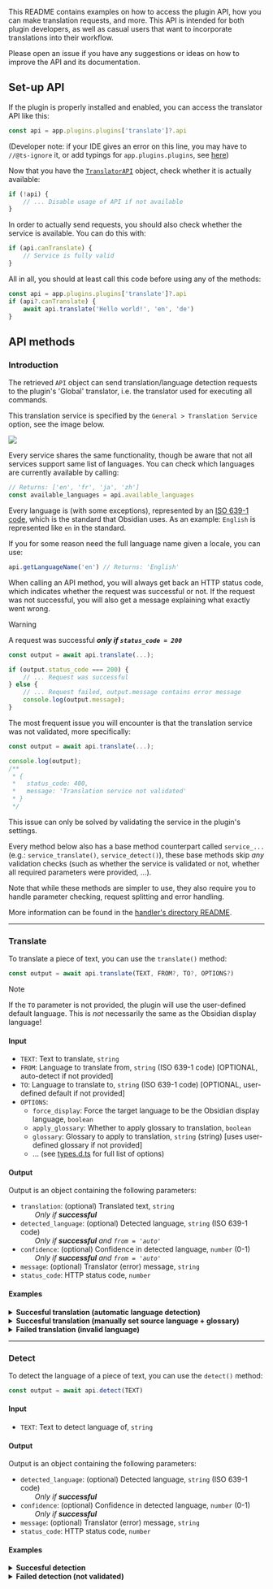 This README contains examples on how to access the plugin API, how you can make
translation requests, and more. This API is intended for both plugin developers,
as well as casual users that want to incorporate translations into their workflow.

Please open an issue if you have any suggestions or ideas on how to improve the API and its documentation.


## Set-up API
If the plugin is properly installed and enabled, you can access the translator API like this:
```ts
const api = app.plugins.plugins['translate']?.api
```
(Developer note: if your IDE gives an error on this line, you may have to `//@ts-ignore` it,
or add typings for `app.plugins.plugins`, see [here](https://github.com/Fevol/obsidian-translate/blob/ae0adc1abbb67fd99c5c9b427bea7b08a60c57f8/src/typings/obsidian-ex.d.ts#L113-L119))

Now that you have the [`TranslatorAPI`](https://github.com/Fevol/obsidian-translate/blob/master/src/api.ts) object, check whether it is actually available:
```ts
if (!api) {
    // ... Disable usage of API if not available
}
```

In order to actually send requests, you should also check whether the service is available.
You can do this with:
```ts
if (api.canTranslate) {
	// Service is fully valid
}
```

All in all, you should at least call this code before using any of the methods:
```ts
const api = app.plugins.plugins['translate']?.api
if (api?.canTranslate) {
	await api.translate('Hello world!', 'en', 'de')
}
```




## API methods
### Introduction
The retrieved `API` object can send translation/language detection requests to the plugin's 'Global' translator, i.e. the translator used for executing
all commands.

This translation service is specified by the `General > Translation Service` option, see the image below.

![](https://user-images.githubusercontent.com/8179397/211365088-f6e3d672-446f-4cd4-aa26-79ba51523879.png)

Every service shares the same functionality, though be aware that not all services support same list of
languages. You can check which languages are currently available by calling:
```ts
// Returns: ['en', 'fr', 'ja', 'zh']
const available_languages = api.available_languages
```

Every language is (with some exceptions), represented by an [ISO 639-1 code](https://en.wikipedia.org/wiki/List_of_ISO_639-1_codes),
which is the standard that Obsidian uses. As an example: `English` is represented like `en` in the standard.

If you for some reason need the full language name given a locale, you can use:
```ts
api.getLanguageName('en') // Returns: 'English'
```

When calling an API method, you will always get back an HTTP status code, which
indicates whether the request was successful or not. If the request was not successful,
you will also get a message explaining what exactly went wrong.

> [!WARNING]
> A request was successful **_only if `status_code = 200`_**

```ts
const output = await api.translate(...);

if (output.status_code === 200) {
	// ... Request was successful
} else {
	// ... Request failed, output.message contains error message
	console.log(output.message);
}
```

The most frequent issue you will encounter is that the translation service was not validated, more specifically:
```ts
const output = await api.translate(...);

console.log(output);
/**
 * {
 *   status_code: 400,
 *   message: 'Translation service not validated'
 * }
 */
```

This issue can only be solved by validating the service in the plugin's settings.


Every method below also has a base method counterpart called `service_...` (e.g.: `service_translate()`, `service_detect()`),
these base methods skip _any_ validation checks (such as whether the service is validated or not, whether all required
parameters were provided, ...). 

Note that while these methods are simpler to use, they also require you to handle
parameter checking, request splitting and error handling.

More information can be found in the [handler's directory README](https://github.com/Fevol/obsidian-translate/blob/master/src/handlers/README.md).




---

### Translate
To translate a piece of text, you can use the `translate()` method:
```ts
const output = await api.translate(TEXT, FROM?, TO?, OPTIONS?)
```

> [!NOTE]
> If the `TO` parameter is not provided, the plugin will use the user-defined default language.
> This is _not_ necessarily the same as the Obsidian display language!

#### Input
- `TEXT`: Text to translate, `string`
- `FROM`: Language to translate from, `string` (ISO 639-1 code) [OPTIONAL, auto-detect if not provided]
- `TO`: Language to translate to, `string` (ISO 639-1 code) [OPTIONAL, user-defined default if not provided]
- `OPTIONS`:
  - `force_display`: Force the target language to be the Obsidian display language, `boolean`
  - `apply_glossary`: Whether to apply glossary to translation, `boolean`
  - `glossary`: Glossary to apply to translation, `string` (string) [uses user-defined glossary if not provided]
  - ... (see [types.d.ts](https://github.com/Fevol/obsidian-translate/blob/master/src/handlers/types.d.ts) for full list of options)

#### Output
Output is an object containing the following parameters:
- `translation`: (optional) Translated text, `string`
<br>&emsp;&emsp;_Only if **successful**_
- `detected_language`: (optional) Detected language, `string` (ISO 639-1 code)
  <br>&emsp;&emsp;_Only if **successful** and `from = 'auto'`_
- `confidence`: (optional) Confidence in detected language, `number` (0-1)
  <br>&emsp;&emsp;_Only if **successful** and `from = 'auto'`_
- `message`: (optional) Translator (error) message, `string`
- `status_code`: HTTP status code, `number`

#### Examples

<details>
<summary><b>Succesful translation (automatic language detection)</b></summary>

```ts
const source_text = "Je suis un baguette"
const source_language = "auto"
const target_language = "en"

const translation_output = await api.translate(source_text, source_language, target_language);

console.log(translation_output);
/**
 * translation_output = {
 *   "translation": "I am a baguette",
 *   "detected_language": "fr",
 *   "confidence": 1.0,
 *   "status_code": 200
 * }
 */
```
</details>
<details>
<summary><b>Succesful translation (manually set source language + glossary)</b></summary>

```ts
const source_text = "Je suis un baguette"
const source_language = "fr"
const target_language = "en"
const apply_glossary = true

const translation_output = await api.translate(source_text, source_language, target_language, apply_glossary);

console.log(translation_output);
/**
 * translation_output = {
 *   "translation": "I am a baguette",
 *   "status_code": 200
 * }
 */
```
</details>
<details>
<summary><b>Failed translation (invalid language)</b></summary>

```ts
const source_text = "Je suis un baguette"
const source_language = "auto"
const target_language = "zz"

const translation_output = await api.translate(source_text, source_language, target_language);

console.log(translation_output);
/**
 * translation_output = {
 *  "message": "Invalid language code: zz",
 *  "status_code": 400
 *  }
 */
```
</details>


---

### Detect
To detect the language of a piece of text, you can use the `detect()` method:
```ts
const output = await api.detect(TEXT)
```

#### Input
- `TEXT`: Text to detect language of, `string`

#### Output
Output is an object containing the following parameters:
- `detected_language`: (optional) Detected language, `string` (ISO 639-1 code)
<br>&emsp;&emsp;_Only if **successful**_
- `confidence`: (optional) Confidence in detected language, `number` (0-1)
<br>&emsp;&emsp;_Only if **successful**_
- `message`: (optional) Translator (error) message, `string`
- `status_code`: HTTP status code, `number`

#### Examples

<details>
<summary><b>Succesful detection</b></summary>

```ts
const source_text = "Je suis un baguette"

const detection_output = await api.detect(source_text);

console.log(detection_output);
/**
 * detection_output = {
 *   "detected_language": "fr",
 *   "confidence": 1.0,
 *   "status_code": 200
 * }
 */
```
</details>

<details>
<summary><b>Failed detection (not validated)</b></summary>

```ts
const source_text = "Je suis un baguette"

const detection_output = await api.detect(source_text);

console.log(detection_output);
/**
 * detection_output = {
 *  "message": "Translation service not validated",
 *  "status_code": 403
 *  }
 */
